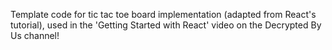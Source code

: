 Template code for tic tac toe board implementation (adapted from React's tutorial), used in the 'Getting Started with React' video on the Decrypted By Us channel!
